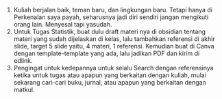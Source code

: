 1. Kuliah berjalan baik, teman baru, dan lingkungan baru. Tetapi hanya di Perkenalan saya payah, seharusnya jadi diri sendiri jangan mengikuti orang lain. Menyesal tapi yasudah.
2. Untuk Tugas Statistik, buat dulu draft materi nya di obsidian tentang materi yang sudah dijelaskan di kelas, lalu tambahkan referensi di akhir slide, target 5 slide yaitu, 4 materi, 1 referensi. Kemudian buat di Canva dengan template-template yang ada, lalu jadikan PDF dan kirim di edlink. 
3. Pengingat untuk kedepannya untuk selalu Search dengan referensinya ketika untuk tugas atau apapun yang berkaitan dengan kuliah, mulai sekarang cari-cari buku, jurnal, atau apapun yang berkaitan dengan matkul.